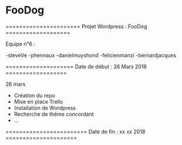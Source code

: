 # FooDog

======================  Projet Wordpress : FooDog ===================

Equipe n°6 :

-steveVe
-phennaux
-danielmuyshond
-felicienmanzi
-bernardjacques

====================  Date de début : 26 Mars 2018  ==================


26 mars 
  - Création du repo
  - Mise en place Trello
  - Installation de Wordpress
  - Recherche de thême concordant
  - ...
  
  
  
======================== Date de fin : xx xx 2018 =====================
